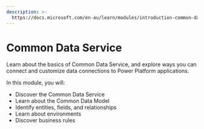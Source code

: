 ```yaml
---
description: >-
  https://docs.microsoft.com/en-au/learn/modules/introduction-common-data-service/
---
```


# Common Data Service

Learn about the basics of Common Data Service, and explore ways you can connect and customize data connections to Power Platform applications.

In this module, you will:

* Discover the Common Data Service
* Learn about the Common Data Model
* Identify entities, fields, and relationships
* Learn about environments
* Discover business rules


